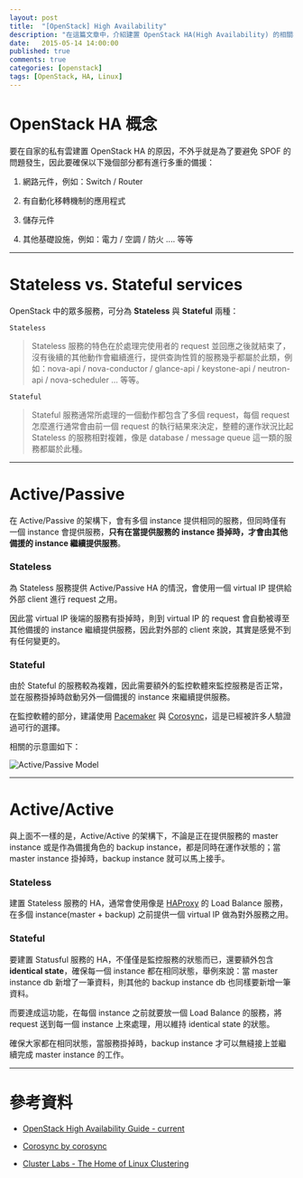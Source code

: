 ```yaml
---
layout: post
title:  "[OpenStack] High Availability"
description: "在這篇文章中，介紹建置 OpenStack HA(High Availability) 的相關概念"
date:   2015-05-14 14:00:00
published: true
comments: true
categories: [openstack]
tags: [OpenStack, HA, Linux]
---
```


OpenStack HA 概念
=================

要在自家的私有雲建置 OpenStack HA 的原因，不外乎就是為了要避免 SPOF 的問題發生，因此要確保以下幾個部分都有進行多重的備援：

1. 網路元件，例如：Switch / Router

2. 有自動化移轉機制的應用程式

3. 儲存元件

4. 其他基礎設施，例如：電力 / 空調 / 防火 .... 等等


------------------------------------


Stateless vs. Stateful services
===============================

OpenStack 中的眾多服務，可分為 **Stateless** 與 **Stateful** 兩種：

`Stateless`

> Stateless 服務的特色在於處理完使用者的 request 並回應之後就結束了，沒有後續的其他動作會繼續進行，提供查詢性質的服務幾乎都屬於此類，例如：nova-api / nova-conductor / glance-api / keystone-api / neutron-api / nova-scheduler ... 等等。

`Stateful`

> Stateful 服務通常所處理的一個動作都包含了多個 request，每個 request 怎麼進行通常會由前一個 request 的執行結果來決定，整體的運作狀況比起 Stateless 的服務相對複雜，像是 database / message queue 這一類的服務都屬於此種。


------------------------------------


Active/Passive
==============

在 Active/Passive 的架構下，會有多個 instance 提供相同的服務，但同時僅有一個 instance 會提供服務，**只有在當提供服務的 instance 掛掉時，才會由其他備援的 instance 繼續提供服務**。

### Stateless

為 Stateless 服務提供 Active/Passive HA 的情況，會使用一個 virtual IP 提供給外部 client 進行 request 之用。

因此當 virtual IP 後端的服務有掛掉時，則到 virtual IP 的 request 會自動被導至其他備援的 instance 繼續提供服務，因此對外部的 client 來說，其實是感覺不到有任何變更的。 

### Stateful

由於 Stateful 的服務較為複雜，因此需要額外的監控軟體來監控服務是否正常，並在服務掛掉時啟動另外一個備援的 instance 來繼續提供服務。

在監控軟體的部分，建議使用 [Pacemaker](http://clusterlabs.org/) 與 [Corosync](http://corosync.github.io/corosync/)，這是已經被許多人驗證過可行的選擇。

相關的示意圖如下：

![Active/Passive Model](http://www-01.ibm.com/support/knowledgecenter/api/content/nl/zh-tw/SSZJPZ_11.3.0/com.ibm.swg.im.iis.productization.iisinfsv.ha.install.doc/images/wsisinst_topo_ha_eng.gif)


------------------------------------


Active/Active
=============

與上面不一樣的是，Active/Active 的架構下，不論是正在提供服務的 master instance 或是作為備援角色的 backup instance，都是同時在運作狀態的；當 master instance 掛掉時，backup instance 就可以馬上接手。

### Stateless

建置 Stateless 服務的 HA，通常會使用像是 [HAProxy](http://www.haproxy.org/) 的 Load Balance 服務，在多個 instance(master + backup) 之前提供一個 virtual IP 做為對外服務之用。

### Stateful

要建置 Statusful 服務的 HA，不僅僅是監控服務的狀態而已，還要額外包含 **identical state**，確保每一個 instance 都在相同狀態，舉例來說：當 master instance db 新增了一筆資料，則其他的 backup instance db 也同樣要新增一筆資料。

而要達成這功能，在每個 instance 之前就要放一個 Load Balance 的服務，將 request 送到每一個 instance 上來處理，用以維持 identical state 的狀態。

確保大家都在相同狀態，當服務掛掉時，backup instance 才可以無縫接上並繼續完成 master instance 的工作。


------------------------------------


參考資料
========

- [OpenStack High Availability Guide  - current](http://docs.openstack.org/high-availability-guide/content/)

- [Corosync by corosync](http://corosync.github.io/corosync/)

- [Cluster Labs - The Home of Linux Clustering](http://clusterlabs.org/)
